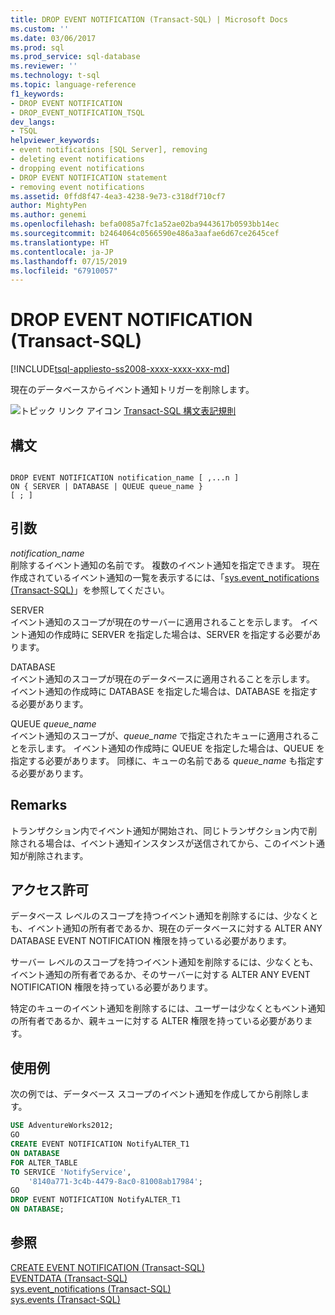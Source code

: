 ```yaml
---
title: DROP EVENT NOTIFICATION (Transact-SQL) | Microsoft Docs
ms.custom: ''
ms.date: 03/06/2017
ms.prod: sql
ms.prod_service: sql-database
ms.reviewer: ''
ms.technology: t-sql
ms.topic: language-reference
f1_keywords:
- DROP EVENT NOTIFICATION
- DROP_EVENT_NOTIFICATION_TSQL
dev_langs:
- TSQL
helpviewer_keywords:
- event notifications [SQL Server], removing
- deleting event notifications
- dropping event notifications
- DROP EVENT NOTIFICATION statement
- removing event notifications
ms.assetid: 0ffd8f47-4ea3-4238-9e73-c318df710cf7
author: MightyPen
ms.author: genemi
ms.openlocfilehash: befa0085a7fc1a52ae02ba9443617b0593bb14ec
ms.sourcegitcommit: b2464064c0566590e486a3aafae6d67ce2645cef
ms.translationtype: HT
ms.contentlocale: ja-JP
ms.lasthandoff: 07/15/2019
ms.locfileid: "67910057"
---
```

# <a name="drop-event-notification-transact-sql"></a>DROP EVENT NOTIFICATION (Transact-SQL)
[!INCLUDE[tsql-appliesto-ss2008-xxxx-xxxx-xxx-md](../../includes/tsql-appliesto-ss2008-xxxx-xxxx-xxx-md.md)]

  現在のデータベースからイベント通知トリガーを削除します。  
  
 ![トピック リンク アイコン](../../database-engine/configure-windows/media/topic-link.gif "トピック リンク アイコン") [Transact-SQL 構文表記規則](../../t-sql/language-elements/transact-sql-syntax-conventions-transact-sql.md)  
  
## <a name="syntax"></a>構文  
  
```  
  
DROP EVENT NOTIFICATION notification_name [ ,...n ]  
ON { SERVER | DATABASE | QUEUE queue_name }  
[ ; ]  
```  
  
## <a name="arguments"></a>引数  
 *notification_name*  
 削除するイベント通知の名前です。 複数のイベント通知を指定できます。 現在作成されているイベント通知の一覧を表示するには、「[sys.event_notifications &#40;Transact-SQL&#41;](../../relational-databases/system-catalog-views/sys-event-notifications-transact-sql.md)」を参照してください。  
  
 SERVER  
 イベント通知のスコープが現在のサーバーに適用されることを示します。 イベント通知の作成時に SERVER を指定した場合は、SERVER を指定する必要があります。  
  
 DATABASE  
 イベント通知のスコープが現在のデータベースに適用されることを示します。 イベント通知の作成時に DATABASE を指定した場合は、DATABASE を指定する必要があります。  
  
 QUEUE *queue_name*  
 イベント通知のスコープが、*queue_name* で指定されたキューに適用されることを示します。 イベント通知の作成時に QUEUE を指定した場合は、QUEUE を指定する必要があります。 同様に、キューの名前である *queue_name* も指定する必要があります。  
  
## <a name="remarks"></a>Remarks  
 トランザクション内でイベント通知が開始され、同じトランザクション内で削除される場合は、イベント通知インスタンスが送信されてから、このイベント通知が削除されます。  
  
## <a name="permissions"></a>アクセス許可  
 データベース レベルのスコープを持つイベント通知を削除するには、少なくとも、イベント通知の所有者であるか、現在のデータベースに対する ALTER ANY DATABASE EVENT NOTIFICATION 権限を持っている必要があります。  
  
 サーバー レベルのスコープを持つイベント通知を削除するには、少なくとも、イベント通知の所有者であるか、そのサーバーに対する ALTER ANY EVENT NOTIFICATION 権限を持っている必要があります。  
  
 特定のキューのイベント通知を削除するには、ユーザーは少なくともベント通知の所有者であるか、親キューに対する ALTER 権限を持っている必要があります。  
  
## <a name="examples"></a>使用例  
 次の例では、データベース スコープのイベント通知を作成してから削除します。  
  
```sql  
USE AdventureWorks2012;  
GO  
CREATE EVENT NOTIFICATION NotifyALTER_T1  
ON DATABASE  
FOR ALTER_TABLE  
TO SERVICE 'NotifyService',  
    '8140a771-3c4b-4479-8ac0-81008ab17984';  
GO  
DROP EVENT NOTIFICATION NotifyALTER_T1  
ON DATABASE;  
```  
  
## <a name="see-also"></a>参照  
 [CREATE EVENT NOTIFICATION &#40;Transact-SQL&#41;](../../t-sql/statements/create-event-notification-transact-sql.md)   
 [EVENTDATA &#40;Transact-SQL&#41;](../../t-sql/functions/eventdata-transact-sql.md)   
 [sys.event_notifications &#40;Transact-SQL&#41;](../../relational-databases/system-catalog-views/sys-event-notifications-transact-sql.md)   
 [sys.events &#40;Transact-SQL&#41;](../../relational-databases/system-catalog-views/sys-events-transact-sql.md)  
  
  
